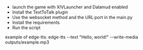- launch the game with XIVLauncher and Dalamud enabled
- Install the TextToTalk plugin
- Use the websocket method and the URL:port in the main.py
- Install the requirements
- Run the script

example of edge-tts:
edge-tts --text "Hello, world!" --write-media outputs/example.mp3
